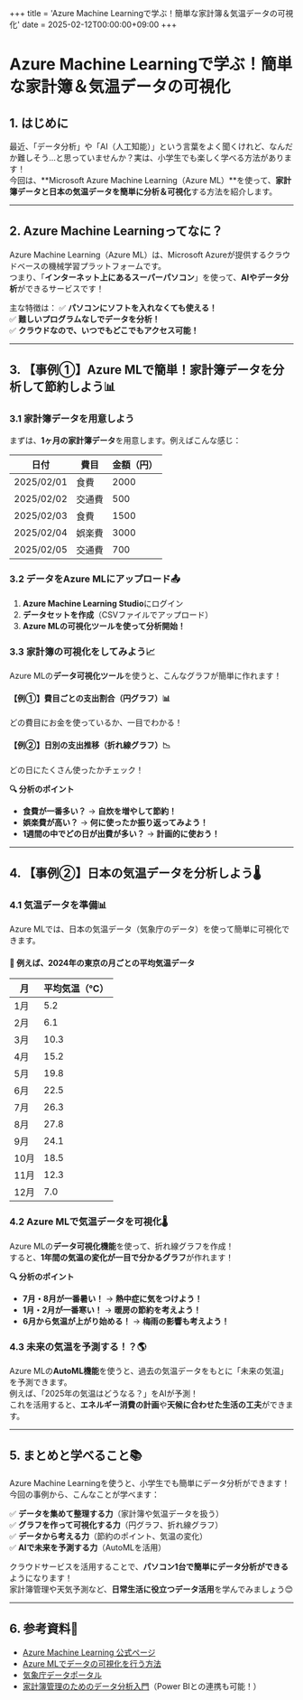 +++
title = 'Azure Machine Learningで学ぶ！簡単な家計簿＆気温データの可視化'
date = 2025-02-12T00:00:00+09:00
+++

# Azure Machine Learningで学ぶ！簡単な家計簿＆気温データの可視化

## 1. はじめに

最近、「データ分析」や「AI（人工知能）」という言葉をよく聞くけれど、なんだか難しそう…と思っていませんか？実は、小学生でも楽しく学べる方法があります！  
今回は、**Microsoft Azure Machine Learning（Azure ML）**を使って、**家計簿データと日本の気温データを簡単に分析＆可視化**する方法を紹介します。

---

## 2. Azure Machine Learningってなに？

Azure Machine Learning（Azure ML）は、Microsoft Azureが提供するクラウドベースの機械学習プラットフォームです。  
つまり、「**インターネット上にあるスーパーパソコン**」を使って、**AIやデータ分析**ができるサービスです！

主な特徴は：
✅ **パソコンにソフトを入れなくても使える！**  
✅ **難しいプログラムなしでデータを分析！**  
✅ **クラウドなので、いつでもどこでもアクセス可能！**

---

## 3. 【事例①】Azure MLで簡単！家計簿データを分析して節約しよう📊

### 3.1 家計簿データを用意しよう
まずは、**1ヶ月の家計簿データ**を用意します。例えばこんな感じ：

| 日付       | 費目   | 金額（円） |
|------------|------|----------|
| 2025/02/01 | 食費   | 2000     |
| 2025/02/02 | 交通費 | 500      |
| 2025/02/03 | 食費   | 1500     |
| 2025/02/04 | 娯楽費 | 3000     |
| 2025/02/05 | 交通費 | 700      |

### 3.2 データをAzure MLにアップロード📤
1. **Azure Machine Learning Studio**にログイン  
2. **データセットを作成**（CSVファイルでアップロード）  
3. **Azure MLの可視化ツールを使って分析開始！**

### 3.3 家計簿の可視化をしてみよう📈
Azure MLの**データ可視化ツール**を使うと、こんなグラフが簡単に作れます！

#### 【例①】費目ごとの支出割合（円グラフ）📊  
どの費目にお金を使っているか、一目でわかる！

#### 【例②】日別の支出推移（折れ線グラフ）📉  
どの日にたくさん使ったかチェック！

**🔍 分析のポイント**
- **食費が一番多い？** → **自炊を増やして節約！**
- **娯楽費が高い？** → **何に使ったか振り返ってみよう！**
- **1週間の中でどの日が出費が多い？** → **計画的に使おう！**

---

## 4. 【事例②】日本の気温データを分析しよう🌡️

### 4.1 気温データを準備📊
Azure MLでは、日本の気温データ（気象庁のデータ）を使って簡単に可視化できます。

#### 📌 例えば、2024年の東京の月ごとの平均気温データ
| 月   | 平均気温（℃） |
|------|------------|
| 1月  | 5.2        |
| 2月  | 6.1        |
| 3月  | 10.3       |
| 4月  | 15.2       |
| 5月  | 19.8       |
| 6月  | 22.5       |
| 7月  | 26.3       |
| 8月  | 27.8       |
| 9月  | 24.1       |
| 10月 | 18.5       |
| 11月 | 12.3       |
| 12月 | 7.0        |

### 4.2 Azure MLで気温データを可視化🌡️
Azure MLの**データ可視化機能**を使って、折れ線グラフを作成！  
すると、**1年間の気温の変化が一目で分かるグラフ**が作れます！

**🔍 分析のポイント**
- **7月・8月が一番暑い！** → **熱中症に気をつけよう！**
- **1月・2月が一番寒い！** → **暖房の節約を考えよう！**
- **6月から気温が上がり始める！** → **梅雨の影響も考えよう！**

### 4.3 未来の気温を予測する！？🌎
Azure MLの**AutoML機能**を使うと、過去の気温データをもとに「未来の気温」を予測できます。  
例えば、「2025年の気温はどうなる？」をAIが予測！  
これを活用すると、**エネルギー消費の計画**や**天候に合わせた生活の工夫**ができます。

---

## 5. まとめと学べること📚

Azure Machine Learningを使うと、小学生でも簡単にデータ分析ができます！  
今回の事例から、こんなことが学べます：

✅ **データを集めて整理する力**（家計簿や気温データを扱う）  
✅ **グラフを作って可視化する力**（円グラフ、折れ線グラフ）  
✅ **データから考える力**（節約のポイント、気温の変化）  
✅ **AIで未来を予測する力**（AutoMLを活用）

クラウドサービスを活用することで、**パソコン1台で簡単にデータ分析ができる**ようになります！  
家計簿管理や天気予測など、**日常生活に役立つデータ活用**を学んでみましょう😊

---

## 6. 参考資料🔗
- [Azure Machine Learning 公式ページ](https://learn.microsoft.com/ja-jp/azure/machine-learning/)
- [Azure MLでデータの可視化を行う方法](https://learn.microsoft.com/ja-jp/azure/machine-learning/how-to-analyze-data)
- [気象庁データポータル](https://www.data.jma.go.jp/gmd/risk/obsdl/index.php)
- [家計簿管理のためのデータ分析入門](https://learn.microsoft.com/ja-jp/power-bi/)（Power BIとの連携も可能！）